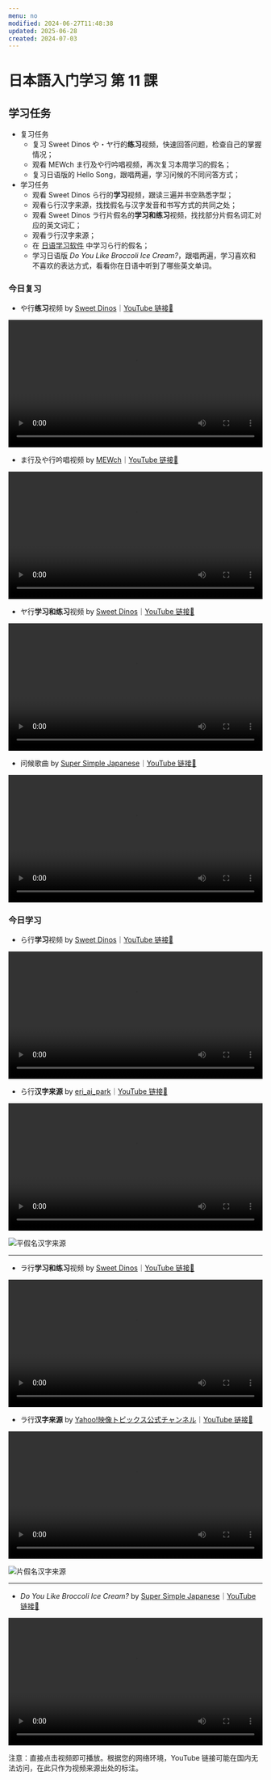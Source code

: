 ```yaml
---
menu: no
modified: 2024-06-27T11:48:38
updated: 2025-06-28
created: 2024-07-03
---
```


# 日本語入门学习 第 11 課

## 学习任务

- 复习任务
	- 复习 Sweet Dinos や・ヤ行的**练习**视频，快速回答问题，检查自己的掌握情况；
	- 观看 MEWch ま行及や行吟唱视频，再次复习本周学习的假名；
	- 复习日语版的 Hello Song，跟唱两遍，学习问候的不同问答方式；
- 学习任务
	- 观看 Sweet Dinos ら行的**学习**视频，跟读三遍并书空熟悉字型；
	- 观看ら行汉字来源，找找假名与汉字发音和书写方式的共同之处；
	- 观看 Sweet Dinos ラ行片假名的**学习和练习**视频，找找部分片假名词汇对应的英文词汇；
	- 观看ラ行汉字来源；
	- 在 [日语学习软件](https://minielephant.net/beginner-japanese#学习软件) 中学习ら行的假名；
	- 学习日语版 *Do You Like Broccoli Ice Cream?*，跟唱两遍，学习喜欢和不喜欢的表达方式，看看你在日语中听到了哪些英文单词。

### 今日复习

- や行**练习**视频 by [Sweet Dinos](https://www.youtube.com/@SweetDinos/videos)｜[YouTube 链接🔗](https://www.youtube.com/watch?v=JkQLVzym6jA)

<video width="100%" height="auto" controls>
  <source src="https://mini-elephant-1318622621.cos.ap-chongqing.myqcloud.com/2024/07/03/learn-hiragana-alphabet-characters-practice-8.mp4">
</video>

- ま行及や行吟唱视频 by [MEWch](https://www.youtube.com/@mewch3344)｜[YouTube 链接🔗](https://www.youtube.com/watch?v=Nmn4eGWYB5w)

<video width="100%" height="auto" controls>
  <source src="https://mini-elephant-1318622621.cos.ap-chongqing.myqcloud.com/2024/07/03/japanese-hiragana-alphabet-song-ma-ya-row.mp4" type="video/mp4">
</video>

- ヤ行**学习和练习**视频 by [Sweet Dinos](https://www.youtube.com/@SweetDinos/videos)｜[YouTube 链接🔗](https://www.youtube.com/watch?v=x1tJgH5fPTg)

<video width="100%" height="auto" controls>
  <source src="https://mini-elephant-1318622621.cos.ap-chongqing.myqcloud.com/english/learn-katakana-japanese-alphabet-characters-lesson-8.mp4" type="video/mp4">
</video>

- 问候歌曲 by [Super Simple Japanese](https://www.youtube.com/@supersimplejapanese)｜[YouTube 链接🔗](https://youtu.be/HuNYjvylUbs?si=9MZmKdSliZovSKxv)

<video width="100%" height="auto" controls>
  <source src="https://mini-elephant-1318622621.cos.ap-chongqing.myqcloud.com/2024/07/05/hello-song-japanese.mp4" type="video/mp4">
</video>

### 今日学习

- ら行**学习**视频 by [Sweet Dinos](https://www.youtube.com/@SweetDinos/videos)｜[YouTube 链接🔗](https://www.youtube.com/watch?v=Ogb5rRoXlOg)

<video width="100%" height="auto" controls>
  <source src="https://mini-elephant-1318622621.cos.ap-chongqing.myqcloud.com/2024/07/03/learn-hiragana-alphabet-characters-lesson-9.mp4" type="video/mp4">
</video>

- ら行**汉字来源** by [eri_ai_park](https://www.youtube.com/@eri_ai_park)｜[YouTube 链接🔗](https://www.youtube.com/watch?v=uOkAt48XWQY)

<video width="100%" height="auto" controls>
  <source src="https://mini-elephant-1318622621.cos.ap-chongqing.myqcloud.com/2024/07/03/ra-hiragana-kanji.mp4" type="video/mp4">
</video>

![平假名汉字来源](https://mini-elephant-1318622621.cos.ap-chongqing.myqcloud.com/2024/06/29/Hiragana_origin.svg)

---

- ラ行**学习和练习**视频 by [Sweet Dinos](https://www.youtube.com/@SweetDinos/videos)｜[YouTube 链接🔗](https://www.youtube.com/watch?v=T0ggws40iqg)

<video width="100%" height="auto" controls>
  <source src="https://mini-elephant-1318622621.cos.ap-chongqing.myqcloud.com/english/learn-katakana-japanese-alphabet-characters-lesson-9.mp4" type="video/mp4">
</video>

- ラ行**汉字来源** by [Yahoo!映像トピックス公式チャンネル](https://www.youtube.com/@yahoo4559)｜[YouTube 链接🔗](https://www.youtube.com/watch?v=rf-n_qI2occ)

<video width="100%" height="auto" controls>
  <source src="https://mini-elephant-1318622621.cos.ap-chongqing.myqcloud.com/english/japanese-katakana-were-born-from-chinese-characters-ra.mp4" type="video/mp4">
</video>

![片假名汉字来源](https://mini-elephant-1318622621.cos.ap-chongqing.myqcloud.com/english/Katakana_origin_new.svg)

---

- *Do You Like Broccoli Ice Cream?* by [Super Simple Japanese](https://www.youtube.com/@supersimplejapanese)｜[YouTube 链接🔗](https://youtu.be/HuNYjvylUbs?si=9MZmKdSliZovSKxv)

<video width="100%" height="auto" controls>
  <source src="https://mini-elephant-1318622621.cos.ap-chongqing.myqcloud.com/2024/07/06/do-you-like-broccoli-ice-cream.mp4" type="video/mp4">
</video>

<span class="caption">注意：直接点击视频即可播放。根据您的网络环境，YouTube 链接可能在国内无法访问，在此只作为视频来源出处的标注。</span>

